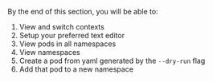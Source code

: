 By the end of this section, you will be able to: 
1. View and switch contexts 
1. Setup your preferred text editor 
1. View pods in all namespaces 
1. View namespaces 
1. Create a pod from yaml generated by the  `--dry-run` flag 
1. Add that pod to a new namespace  
